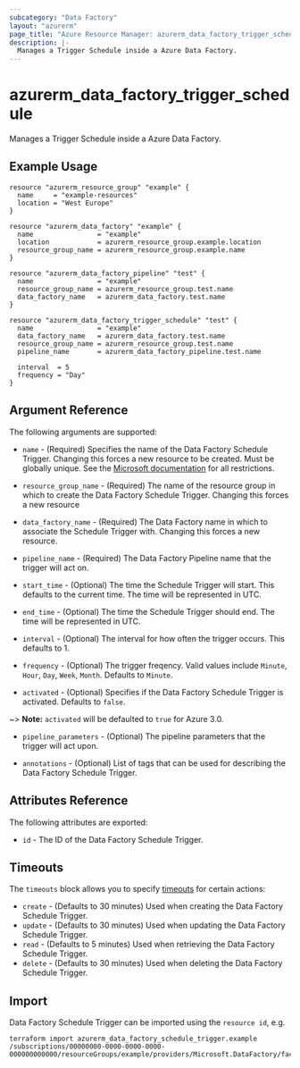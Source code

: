 ```yaml
---
subcategory: "Data Factory"
layout: "azurerm"
page_title: "Azure Resource Manager: azurerm_data_factory_trigger_schedule"
description: |-
  Manages a Trigger Schedule inside a Azure Data Factory.
---
```


# azurerm_data_factory_trigger_schedule

Manages a Trigger Schedule inside a Azure Data Factory.

## Example Usage

```hcl
resource "azurerm_resource_group" "example" {
  name     = "example-resources"
  location = "West Europe"
}

resource "azurerm_data_factory" "example" {
  name                = "example"
  location            = azurerm_resource_group.example.location
  resource_group_name = azurerm_resource_group.example.name
}

resource "azurerm_data_factory_pipeline" "test" {
  name                = "example"
  resource_group_name = azurerm_resource_group.test.name
  data_factory_name   = azurerm_data_factory.test.name
}

resource "azurerm_data_factory_trigger_schedule" "test" {
  name                = "example"
  data_factory_name   = azurerm_data_factory.test.name
  resource_group_name = azurerm_resource_group.test.name
  pipeline_name       = azurerm_data_factory_pipeline.test.name

  interval  = 5
  frequency = "Day"
}
```

## Argument Reference

The following arguments are supported:

* `name` - (Required) Specifies the name of the Data Factory Schedule Trigger. Changing this forces a new resource to be created. Must be globally unique. See the [Microsoft documentation](https://docs.microsoft.com/en-us/azure/data-factory/naming-rules) for all restrictions.

* `resource_group_name` - (Required) The name of the resource group in which to create the Data Factory Schedule Trigger. Changing this forces a new resource

* `data_factory_name` - (Required) The Data Factory name in which to associate the Schedule Trigger with. Changing this forces a new resource.

* `pipeline_name` - (Required) The Data Factory Pipeline name that the trigger will act on.

* `start_time` - (Optional) The time the Schedule Trigger will start. This defaults to the current time. The time will be represented in UTC.

* `end_time` - (Optional) The time the Schedule Trigger should end. The time will be represented in UTC.

* `interval` - (Optional) The interval for how often the trigger occurs. This defaults to 1.

* `frequency` - (Optional) The trigger freqency. Valid values include `Minute`, `Hour`, `Day`, `Week`, `Month`. Defaults to `Minute`.

* `activated` - (Optional) Specifies if the Data Factory Schedule Trigger is activated. Defaults to `false`.

~> **Note:** `activated` will be defaulted to `true` for Azure 3.0.

* `pipeline_parameters` - (Optional) The pipeline parameters that the trigger will act upon.

* `annotations` - (Optional) List of tags that can be used for describing the Data Factory Schedule Trigger.

## Attributes Reference

The following attributes are exported:

* `id` - The ID of the Data Factory Schedule Trigger.

## Timeouts

The `timeouts` block allows you to specify [timeouts](https://www.terraform.io/docs/configuration/resources.html#timeouts) for certain actions:

* `create` - (Defaults to 30 minutes) Used when creating the Data Factory Schedule Trigger.
* `update` - (Defaults to 30 minutes) Used when updating the Data Factory Schedule Trigger.
* `read` - (Defaults to 5 minutes) Used when retrieving the Data Factory Schedule Trigger.
* `delete` - (Defaults to 30 minutes) Used when deleting the Data Factory Schedule Trigger.

## Import

Data Factory Schedule Trigger can be imported using the `resource id`, e.g.

```shell
terraform import azurerm_data_factory_schedule_trigger.example /subscriptions/00000000-0000-0000-0000-000000000000/resourceGroups/example/providers/Microsoft.DataFactory/factories/example/triggers/example
```
